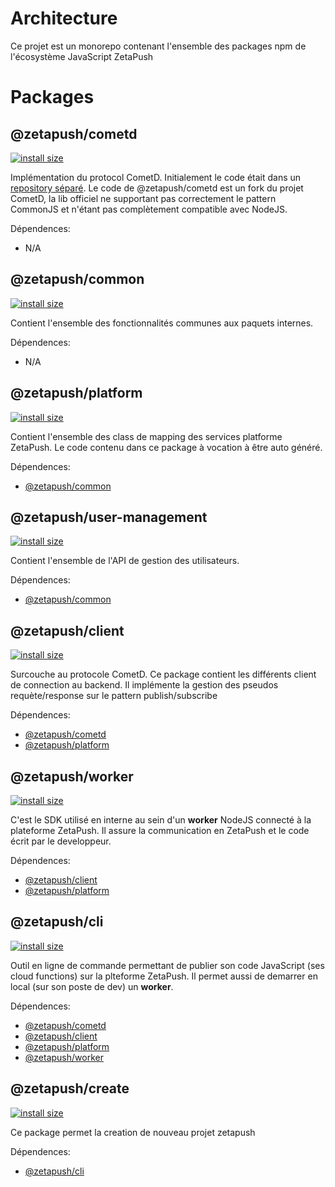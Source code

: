# Architecture

Ce projet est un monorepo contenant l'ensemble des packages npm de l'écosystème JavaScript ZetaPush

# Packages

## @zetapush/cometd

[![install size](https://packagephobia.now.sh/badge?p=@zetapush/cometd)](https://packagephobia.now.sh/result?p=@zetapush/cometd)

Implémentation du protocol CometD. Initialement le code était dans un [repository séparé](https://github.com/zetapush/cometd).
Le code de @zetapush/cometd est un fork du projet CometD, la lib officiel ne supportant pas correctement le pattern CommonJS et n'étant pas complètement compatible avec NodeJS.

Dépendences:
- N/A

## @zetapush/common

[![install size](https://packagephobia.now.sh/badge?p=@zetapush/common)](https://packagephobia.now.sh/result?p=@zetapush/common)

Contient l'ensemble des fonctionnalités communes aux paquets internes.

Dépendences:
- N/A

## @zetapush/platform

[![install size](https://packagephobia.now.sh/badge?p=@zetapush/platform)](https://packagephobia.now.sh/result?p=@zetapush/platform)

Contient l'ensemble des class de mapping des services platforme ZetaPush. Le code contenu dans ce package à vocation à être auto généré.

Dépendences:
- [@zetapush/common](https://github.com/zetapush/zetapush/tree/master/packages/common)

## @zetapush/user-management

[![install size](https://packagephobia.now.sh/badge?p=@zetapush/user-management)](https://packagephobia.now.sh/result?p=@zetapush/user-management)

Contient l'ensemble de l'API de gestion des utilisateurs.

Dépendences:
- [@zetapush/common](https://github.com/zetapush/zetapush/tree/master/packages/common)

## @zetapush/client

[![install size](https://packagephobia.now.sh/badge?p=@zetapush/client)](https://packagephobia.now.sh/result?p=@zetapush/client)

Surcouche au protocole CometD. Ce package contient les différents client de connection au backend. Il implémente la gestion des pseudos requète/response sur le pattern publish/subscribe 

Dépendences:
- [@zetapush/cometd](https://github.com/zetapush/zetapush/tree/master/packages/cometd)
- [@zetapush/platform](https://github.com/zetapush/zetapush/tree/master/packages/platform)

## @zetapush/worker

[![install size](https://packagephobia.now.sh/badge?p=@zetapush/worker)](https://packagephobia.now.sh/result?p=@zetapush/worker)

C'est le SDK utilisé en interne au sein d'un **worker** NodeJS connecté à la plateforme ZetaPush. Il assure la communication en ZetaPush et le code écrit par le developpeur.

Dépendences:
- [@zetapush/client](https://github.com/zetapush/zetapush/tree/master/packages/core)
- [@zetapush/platform](https://github.com/zetapush/zetapush/tree/master/packages/platform)

## @zetapush/cli

[![install size](https://packagephobia.now.sh/badge?p=@zetapush/cli)](https://packagephobia.now.sh/result?p=@zetapush/cli)

Outil en ligne de commande permettant de publier son code JavaScript (ses cloud functions) sur la plteforme ZetaPush. Il permet aussi de demarrer en local (sur son poste de dev) un **worker**.

Dépendences:
- [@zetapush/cometd](https://github.com/zetapush/zetapush/tree/master/packages/cometd)
- [@zetapush/client](https://github.com/zetapush/zetapush/tree/master/packages/core)
- [@zetapush/platform](https://github.com/zetapush/zetapush/tree/master/packages/platform)
- [@zetapush/worker](https://github.com/zetapush/zetapush/tree/master/packages/worker)

## @zetapush/create

[![install size](https://packagephobia.now.sh/badge?p=@zetapush/create)](https://packagephobia.now.sh/result?p=@zetapush/create)

Ce package permet la creation de nouveau projet zetapush

Dépendences:
- [@zetapush/cli](https://github.com/zetapush/zetapush/tree/master/packages/cli)
